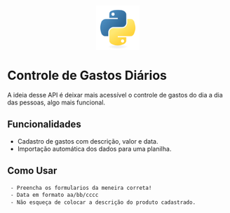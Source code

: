 <div align="center">
  <img src="https://raw.githubusercontent.com/devicons/devicon/master/icons/python/python-original.svg" alt="Python" height="100">
</div>

# Controle de Gastos Diários

A ideia desse API é deixar mais acessível o controle de gastos do dia a dia das pessoas, algo mais funcional.

## Funcionalidades

- Cadastro de gastos com descrição, valor e data.
- Importação automática dos dados para uma planilha.

## Como Usar

   ```bash
    - Preencha os formularios da meneira correta!
    - Data em formato aa/bb/cccc
    - Não esqueça de colocar a descrição do produto cadastrado.
